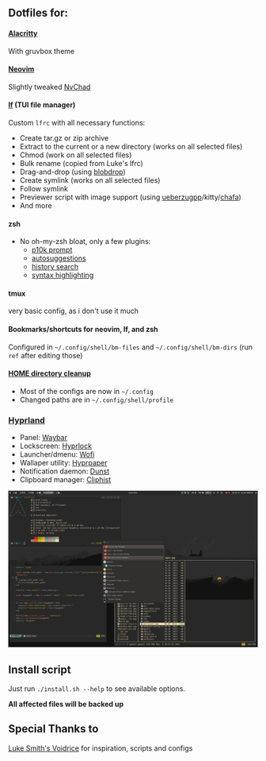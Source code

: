 ## Dotfiles for:

#### [Alacritty](https://github.com/alacritty/alacritty)
With gruvbox theme

#### [Neovim](https://github.com/neovim/neovim)
Slightly tweaked [NvChad](https://github.com/NvChad/NvChad)

#### [lf](https://github.com/gokcehan/lf) (TUI file manager)
Custom `lfrc` with all necessary functions:
  - Create tar.gz or zip archive
  - Extract to the current or a new directory (works on all selected files)
  - Chmod (work on all selected files)
  - Bulk rename (copied from Luke's lfrc)  
  - Drag-and-drop (using [blobdrop](https://github.com/vimpostor/blobdrop))
  - Create symlink (works on all selected files)
  - Follow symlink
  - Previewer script with image support (using [ueberzugpp](https://github.com/jstkdng/ueberzugpp)/kitty/[chafa](https://github.com/hpjansson/chafa))
  - And more

#### zsh
 - No oh-my-zsh bloat, only a few plugins:
   - [p10k prompt](https://github.com/romkatv/powerlevel10k)
   - [autosuggestions](https://github.com/zsh-users/zsh-autosuggestions)
   - [history search](https://github.com/zsh-users/zsh-history-substring-search)
   - [syntax highlighting](https://github.com/zsh-users/zsh-syntax-highlighting)

#### tmux
very basic config, as i don't use it much

#### Bookmarks/shortcuts for neovim, lf, and zsh
Configured in `~/.config/shell/bm-files` and `~/.config/shell/bm-dirs` (run `ref` after editing those)

#### [HOME directory cleanup](https://wiki.archlinux.org/title/XDG_Base_Directory)
- Most of the configs are now in `~/.config`
- Changed paths are in `~/.config/shell/profile`

### [Hyprland](https://github.com/hyprwm/Hyprland)
- Panel: [Waybar](https://github.com/Alexays/Waybar)
- Lockscreen: [Hyprlock](https://github.com/hyprwm/hyprlock)
- Launcher/dmenu: [Wofi](https://hg.sr.ht/~scoopta/wofi)
- Wallaper utility: [Hyprpaper](https://github.com/hyprwm/hyprpaper)
- Notification daemon: [Dunst](https://github.com/dunst-project/dunst)
- Clipboard manager: [Cliphist](https://github.com/sentriz/cliphist)

![Screenshot](extra/desktop.png)

## Install script
Just run `./install.sh --help` to see available options. 

**All affected files will be backed up**

## Special Thanks to

[Luke Smith's Voidrice](https://github.com/LukeSmithxyz/voidrice) for inspiration, scripts and configs
